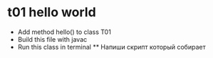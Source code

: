 # t01 hello world
* Add method hello() to class T01
* Build this file with javac
* Run this class in terminal
** Напиши скрипт который собирает 
